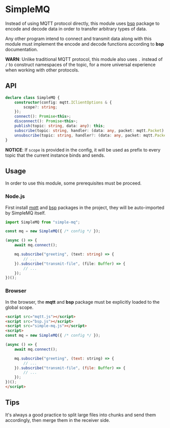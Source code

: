 # SimpleMQ

Instead of using MQTT protocol directly, this module uses
[bsp](https://github.com/hyurl/bsp) package to encode and decode data in order 
to transfer arbitrary types of data.

Any other program intend to connect and transmit data along with this module
must implement the encode and decode functions according to **bsp**
documentation.

**WARN**: Unlike traditional MQTT protocol, this module also uses `.` instead of
`/` to construct namespaces of the topic, for a more universal experience when
working with other protocols. 

## API

```ts
declare class SimpleMQ {
    constructor(config: mqtt.IClientOptions & {
        scope?: string;
    });
    connect(): Promise<this>;
    disconnect(): Promise<this>;
    publish(topic: string, data: any): this;
    subscribe(topic: string, handler: (data: any, packet: mqtt.Packet) => void): this;
    unsubscribe(topic: string, handler?: (data: any, packet: mqtt.Packet) => void): this;
}
```

**NOTICE**: If `scope` is provided in the config, it will be used as prefix to
every topic that the current instance binds and sends.

## Usage

In order to use this module, some prerequisites must be proceed.

### Node.js

First install [mqtt](https://github.com/mqttjs/MQTT.js#readme) and
[bsp](https://github.com/hyurl/bsp) packages in the project, they will be
auto-imported by SimpleMQ itself.

```ts
import SimpleMQ from "simple-mq";

const mq = new SimpleMQ({ /* config */ });

(async () => {
    await mq.connect();

    mq.subscribe("greeting", (text: string) => {
        // ...
    }).subscribe("transmit-file", (file: Buffer) => {
        // ...
    });
})();
```

### Browser

In the browser, the **mqtt** and **bsp** package must be explicitly loaded to
the global scope.

```html
<script src="mqtt.js"></script>
<script src="bsp.js"></script>
<script src="simple-mq.js"></script>
<script>
const mq = new SimpleMQ({ /* config */ });

(async () => {
    await mq.connect();

    mq.subscribe("greeting", (text: string) => {
        // ...
    }).subscribe("transmit-file", (file: Buffer) => {
        // ...
    });
})();
</script>
```

## Tips

It's always a good practice to split large files into chunks and send them
accordingly, then merge them in the receiver side.